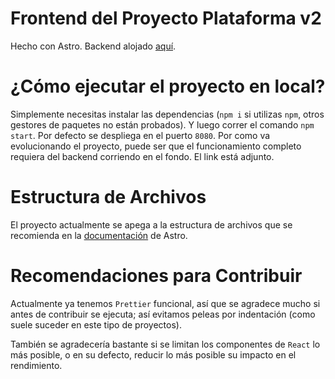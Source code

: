 # Frontend del Proyecto Plataforma v2
Hecho con Astro. Backend alojado [aquí](https://github.com/StartForKillerMC/plataforma-back-end).

# ¿Cómo ejecutar el proyecto en local?
Simplemente necesitas instalar las dependencias (`npm i` si utilizas `npm`, otros gestores de paquetes no están probados). 
Y luego correr el comando `npm start`. Por defecto se despliega en el puerto `8080`. Por como va evolucionando el proyecto, 
puede ser que el funcionamiento completo requiera del backend corriendo en el fondo. El link está adjunto.

# Estructura de Archivos
El proyecto actualmente se apega a la estructura de archivos que se recomienda en la [documentación](https://docs.astro.build/en/core-concepts/project-structure/) de Astro.

# Recomendaciones para Contribuir
Actualmente ya tenemos `Prettier` funcional, así que se agradece mucho si antes de contribuir se ejecuta; así evitamos peleas por indentación (como suele suceder en este tipo de proyectos). 

También se agradecería bastante si se limitan los componentes de `React` lo más posible, o en su defecto, reducir lo más posible su impacto en el rendimiento.
